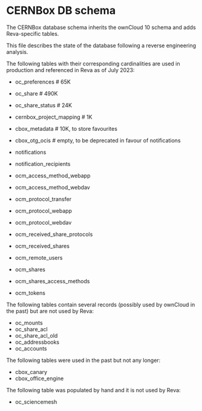 CERNBox DB schema
=================

The CERNBox database schema inherits the ownCloud 10 schema and adds Reva-specific tables.

This file describes the state of the database following a reverse engineering analysis.

The following tables with their corresponding cardinalities are used in production and referenced in Reva as of July 2023:

* oc_preferences            # 65K
* oc_share                  # 490K
* oc_share_status           # 24K

* cernbox_project_mapping   # 1K
* cbox_metadata             # 10K, to store favourites
* cbox_otg_ocis             # empty, to be deprecated in favour of notifications

* notifications
* notification_recipients

* ocm_access_method_webapp
* ocm_access_method_webdav
* ocm_protocol_transfer
* ocm_protocol_webapp
* ocm_protocol_webdav
* ocm_received_share_protocols
* ocm_received_shares
* ocm_remote_users
* ocm_shares
* ocm_shares_access_methods
* ocm_tokens

The following tables contain several records (possibly used by ownCloud in the past) but are not used by Reva:

* oc_mounts
* oc_share_acl
* oc_share_acl_old
* oc_addressbooks
* oc_accounts

The following tables were used in the past but not any longer:

* cbox_canary
* cbox_office_engine

The following table was populated by hand and it is not used by Reva:

* oc_sciencemesh


